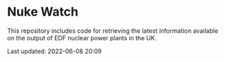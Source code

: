 # Nuke Watch

This repository includes code for retrieving the latest information available on the output of EDF nuclear power plants in the UK.

Last updated: 2022-06-08 20:09
